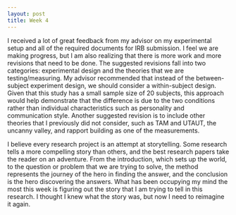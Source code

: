 ```yaml
---
layout: post
title: Week 4
---
```


I received a lot of great feedback from my advisor on my experimental setup and all of the required documents for IRB submission. I feel we are making progress, but I am also realizing that there is more work and more revisions that need to be done. The suggested revisions fall into two categories: experimental design and the theories that we are testing/measuring. My advisor recommended that instead of the between-subject experiment design, we should consider a within-subject design. Given that this study has a small sample size of 20 subjects, this approach would help demonstrate that the difference is due to the two conditions rather than individual characteristics such as personality and communication style. Another suggested revision is to include other theories that I previously did not consider, such as TAM and UTAUT, the uncanny valley, and rapport building as one of the measurements.

I believe every research project is an attempt at storytelling. Some research tells a more compelling story than others, and the best research papers take the reader on an adventure. From the introduction, which sets up the world, to the question or problem that we are trying to solve, the method represents the journey of the hero in finding the answer, and the conclusion is the hero discovering the answers. What has been occupying my mind the most this week is figuring out the story that I am trying to tell in this research. I thought I knew what the story was, but now I need to reimagine it again.
